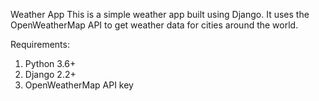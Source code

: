 Weather App
This is a simple weather app built using Django. It uses the OpenWeatherMap API to get weather data for cities around the world.

Requirements:
 1. Python 3.6+
 2. Django 2.2+
 3. OpenWeatherMap API key


